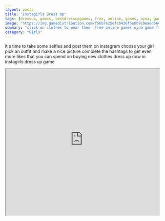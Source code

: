 ```yaml
---
layout: posts
title: "Instagirls Dress Up"
tags: [dressup, games, bestdressupgames, free, online, games, oyna, game, free, games, play, play, games]
image: "https://img.gamedistribution.com/f56b7e25efcb426fbe8b9c9eaed56400-512x384.jpeg"
summary: "click on clothes to wear them  free online games oyna game free games play play games"
category: "Girls"
---
```


it s time to take some selfies and post them on instagram choose your girl pick an outfit and make a nice picture complete the hashtags to get even more likes that you can spend on buying new clothes dress up now in instagirls dress up game

<iframe width="100%" height="480px;" src="https://html5.gamedistribution.com/f56b7e25efcb426fbe8b9c9eaed56400/"></iframe>